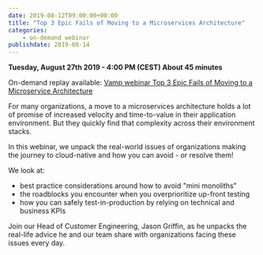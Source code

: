 ```yaml
---
date: 2019-08-12T09:00:00+00:00
title: "Top 3 Epic Fails of Moving to a Microservices Architecture"
categories:
    - on-demand webinar
publishdate: 2019-08-14
---
```


**Tuesday, August 27th 2019 - 4:00 PM (CEST) About 45 minutes** 

On-demand replay available: [Vamp webinar Top 3 Epic Fails of Moving to a Microservice Architecture](https://youtu.be/SL6X8sKqBxE)

For many organizations, a move to a microservices architecture holds a lot of promise of increased velocity and
time-to-value in their application environment. But they quickly find that complexity across their environment stacks.

In this webinar, we unpack the real-world issues of organizations making the journey to cloud-native and how you can
avoid - or resolve them!

<!--more-->

We look at:

- best practice considerations around how to avoid "mini monoliths"
- the roadblocks you encounter when you overprioritize up-front testing
- how you can safely test-in-production by relying on technical and business KPIs

Join our Head of Customer Engineering, Jason Griffin, as he unpacks the real-life advice he and our team share with organizations facing these issues every day.

